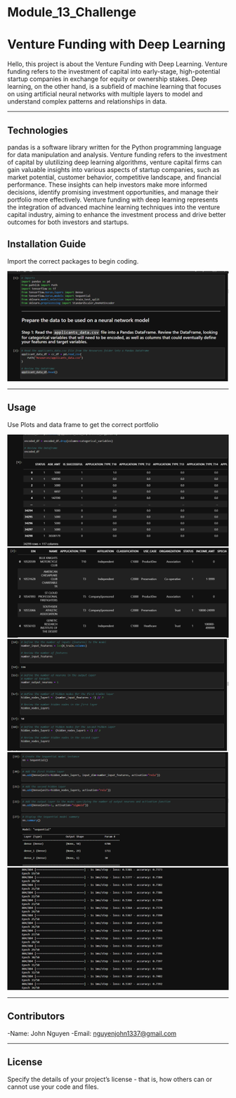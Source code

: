 # Module_13_Challenge
# Venture Funding with Deep Learning


Hello, this project is about the Venture Funding with Deep Learning. Venture funding refers to the investment of capital into early-stage, high-potential startup companies in exchange for equity or ownership stakes. Deep learning, on the other hand, is a subfield of machine learning that focuses on using artificial neural networks with multiple layers to model and understand complex patterns and relationships in data.



---

## Technologies

pandas is a software library written for the Python programming language for data manipulation and analysis. Venture funding refers to the investment of capital by ulutilizing deep learning algorithms, venture capital firms can gain valuable insights into various aspects of startup companies, such as market potential, customer behavior, competitive landscape, and financial performance. These insights can help investors make more informed decisions, identify promising investment opportunities, and manage their portfolio more effectively. Venture funding with deep learning represents the integration of advanced machine learning techniques into the venture capital industry, aiming to enhance the investment process and drive better outcomes for both investors and startups.

## Installation Guide

Import the correct packages to begin coding.

![The much needed pathways to have before finishing the app.py.](images/imports.png)


---

## Usage

Use Plots and data frame to get the correct portfolio


![plot](images/encoded.png)
![plot2](images/data.png)
![plot_box](images/hidden.png)
![plot_long](images/nn.png)
![plot_long](images/epoch.png)

---

## Contributors

-Name: John Nguyen
-Email: nguyenjohn1337@gmail.com

---

## License

Specify the details of your project’s license - that is, how others can or cannot use your code and files.
